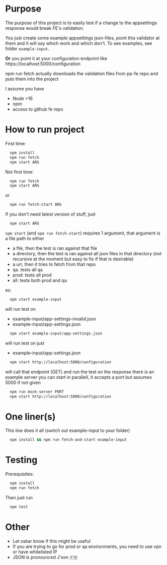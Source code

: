 # Purpose

The purpose of this project is to easily test if a change to the appsettings response would break FE's validation.

You just create some example appsettings json-files, point this validator at them and it will say which work and which don't. To see examples, see folder `example-input`.

**Or** you point it at your configuration endpoint like https://localhost:5000/configuration

npm run fetch actually downloads the validation files from pp-fe repo and puts them into the project

I assume you have

- Node >16
- npm
- access to github fe repo

# How to run project

First time:

```bash
  npm install
  npm run fetch
  npm start ARG
```

Not first time:

```bash
  npm run fetch
  npm start ARG
```

or

```bash
  npm run fetch-start ARG
```

If you don't need latest version of stuff, just

```bash
  npm start ARG
```

`npm start` (and `npm run fetch-start`) requires 1 argument, that argument is a file path to either

- a file, then the test is ran against that file
- a directory, then the test is ran against all json files in that directory (not recursive at the moment but easy to fix if that is desirable)
- a url, then it tries to fetch from that repo
- qa. tests all qa
- prod: tests all prod
- all: tests both prod and qa

ex:

```bash
  npm start example-input
```

will run test on

- example-input/app-settings-invalid.json
- example-input/app-settings.json

```bash
  npm start example-input/app-settings.json
```

will run test on just

- example-input/app-settings.json

```bash
  npm start http://localhost:5000/configuration
```

will call that endpoint (GET) and run the test on the response
there is an example server you can start in parallell, it accepts a port but assumes 5000 if not given

```bash
  npm run mock-server PORT
  npm start http://localhost:5000/configuration
```

# One liner(s)

This line does it all (switch out example-input to your folder)

```bash
  npm install && npm run fetch-and-start example-input
```

# Testing

Prerequisites:

```bash
  npm install
  npm run fetch
```

Then just run

```bash
  npm test
```

# Other

- Let oskar know if this might be useful
- If you are trying to go for prod or qa environments, you need to use vpn or have whitelisted IP
- JSON is pronounced J'son 🇫🇷
